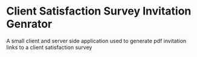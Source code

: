 # Client Satisfaction Survey Invitation Genrator
A small client and server side application used to generate pdf invitation links to a client satisfaction survey
